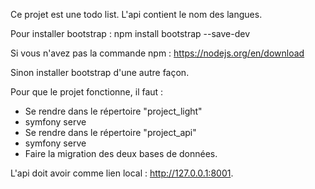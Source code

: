 Ce projet est une todo list. L'api contient le nom des langues.

Pour installer bootstrap : npm install bootstrap --save-dev

Si vous n'avez pas la commande npm : https://nodejs.org/en/download

Sinon installer bootstrap d'une autre façon.

Pour que le projet fonctionne, il faut : 
- Se rendre dans le répertoire "project_light"
- symfony serve
- Se rendre dans le répertoire "project_api"
- symfony serve
- Faire la migration des deux bases de données.

L'api doit avoir comme lien local : http://127.0.0.1:8001.
